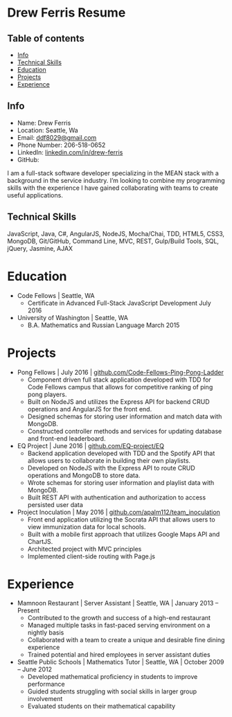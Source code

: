 # Drew Ferris Resume

## Table of contents

* [Info](#info)
* [Technical Skills](#technical-skills)
* [Education](#education)
* [Projects](#projects)
* [Experience](#experience)

## Info

* Name: Drew Ferris
* Location: Seattle, Wa
* Email: ddf8029@gmail.com
* Phone Number: 206-518-0652
* LinkedIn: [linkedin.com/in/drew-ferris ](https://linkedin.com/in/drew-ferris)
* GitHub:

I am a full-stack software developer specializing in the MEAN stack with a background in the service industry. I’m looking to combine my programming skills with the experience I have gained collaborating with teams to create useful applications.

## Technical Skills

JavaScript, Java, C#,  AngularJS, NodeJS,  Mocha/Chai, TDD, HTML5, CSS3, MongoDB, Git/GitHub, Command Line,  MVC, REST, Gulp/Build Tools, SQL, jQuery, Jasmine, AJAX

# Education

* Code Fellows | Seattle, WA
  - Certificate in Advanced Full-Stack JavaScript Development July 2016
* University of Washington | Seattle, WA
  - B.A. Mathematics and Russian Language March 2015

# Projects

* Pong Fellows | July 2016  | [github.com/Code-Fellows-Ping-Pong-Ladder ](https://github.com/Code-Fellows-Ping-Pong-Ladder)
  - Component driven full stack application developed with TDD for Code Fellows campus that allows for competitive ranking of ping pong players.
  - Built on NodeJS and utilizes the Express API for backend CRUD operations and AngularJS for the front end.
  - Designed schemas for storing user information and match data with MongoDB.
  - Constructed controller methods and services for updating database and front-end leaderboard.
* EQ Project | June 2016 | [github.com/EQ-project/EQ ](https://github.com/EQ-project/EQ)
  - Backend application developed with TDD and the Spotify API that allows users to collaborate in building their own playlists.
  - Developed on NodeJS with the Express API to route CRUD operations and MongoDB to store data.
  - Wrote schemas for storing user information and playlist data with MongoDB.
  - Built REST API with authentication and authorization to access persisted user data
* Project Inoculation | May 2016 | [github.com/apalm112/team_inoculation ](https://github.com/apalm112/team_inoculation)
  - Front end application utilizing the Socrata API that allows users to view immunization data for local schools.
  - Built with a mobile first approach that utilizes Google Maps API and ChartJS.
  - Architected project with MVC principles
  - Implemented client-side routing with Page.js

# Experience

* Mamnoon Restaurant | Server Assistant | Seattle, WA | January 2013 – Present  
  - Contributed to the growth and success of a high-end restaurant
  - Managed multiple tasks in fast-paced serving environment on a nightly basis
  - Collaborated with a team to create a unique and desirable fine dining experience
  - Trained potential and hired employees in server assistant duties
* Seattle Public Schools | Mathematics Tutor | Seattle, WA | October 2009 – June 2012
  - Developed mathematical proficiency in students to improve performance
  - Guided students struggling with social skills in larger group involvement
  - Evaluated students on their mathematical capability
